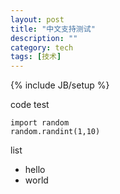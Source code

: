 ```yaml
---
layout: post
title: "中文支持测试"
description: ""
category: tech
tags: [技术]
---
```

{% include JB/setup %}

code test

	import random
	random.randint(1,10)

list

* hello
* world

